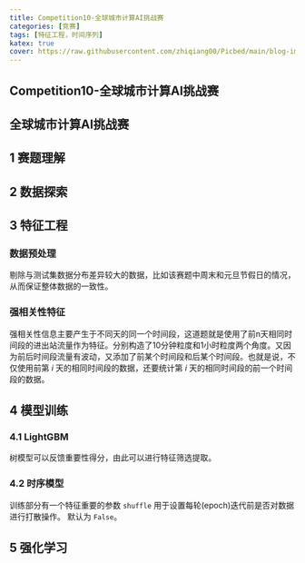 ```yaml
---
title: Competition10-全球城市计算AI挑战赛
categories: [竞赛]
tags: [特征工程，时间序列]
katex: true
cover: https://raw.githubusercontent.com/zhiqiang00/Picbed/main/blog-images/2022/03/20/e24723f0956f7819c9bf479295b501f7-RB7X0Q5te6s-86a933.jpg
---
```


## Competition10-全球城市计算AI挑战赛

## 全球城市计算AI挑战赛

## 1 赛题理解

## 2 数据探索

## 3 特征工程

### 数据预处理

剔除与测试集数据分布差异较大的数据，比如该赛题中周末和元旦节假日的情况，从而保证整体数据的一致性。

### 强相关性特征

强相关性信息主要产生于不同天的同一个时间段，这道题就是使用了前n天相同时间段的进出站流量作为特征。分别构造了10分钟粒度和1小时粒度两个角度。又因为前后时间段流量有波动，又添加了前某个时间段和后某个时间段。也就是说，不仅使用前第 $i$ 天的相同时间段的数据，还要统计第 $i$ 天的相同时间段的前一个时间段的数据。

## 4 模型训练

### 4.1 LightGBM

树模型可以反馈重要性得分，由此可以进行特征筛选提取。

### 4.2 时序模型

训练部分有一个特征重要的参数 `shuffle` 用于设置每轮(epoch)迭代前是否对数据进行打散操作。 默认为 `False`。







## 5 强化学习
